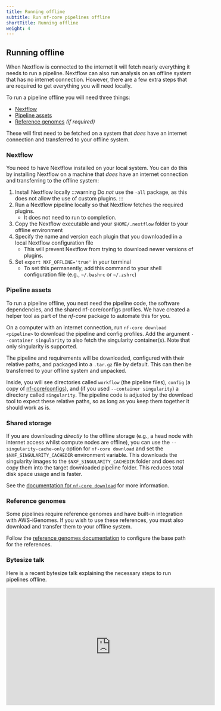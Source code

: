 ```yaml
---
title: Running offline
subtitle: Run nf-core pipelines offline
shortTitle: Running offline
weight: 4
---
```


## Running offline

When Nextflow is connected to the internet it will fetch nearly everything it needs to run a pipeline. Nextflow can also run analysis on an offline system that has no internet connection. However, there are a few extra steps that are required to get everything you will need locally.

To run a pipeline offline you will need three things:

- [Nextflow](#nextflow)
- [Pipeline assets](#pipeline-assets)
- [Reference genomes](#reference-genomes) _(if required)_

These will first need to be fetched on a system that _does_ have an internet connection and transferred to your offline system.

### Nextflow

You need to have Nextflow installed on your local system.
You can do this by installing Nextflow on a machine that _does_ have an internet connection and transferring to the offline system:

1. Install Nextflow locally
   :::warning
   Do _not_ use the `-all` package, as this does not allow the use of custom plugins.
   :::
2. Run a Nextflow pipeline locally so that Nextflow fetches the required plugins.
   - It does not need to run to completion.
3. Copy the Nextflow executable and your `$HOME/.nextflow` folder to your offline environment
4. Specify the name and version each plugin that you downloaded in a local Nextflow configuration file
   - This will prevent Nextflow from trying to download newer versions of plugins.
5. Set `export NXF_OFFLINE='true'` in your terminal
   - To set this permanently, add this command to your shell configuration file (e.g., `~/.bashrc` or `~/.zshrc`)

### Pipeline assets

To run a pipeline offline, you next need the pipeline code, the software dependencies, and the shared nf-core/configs profiles.
We have created a helper tool as part of the _nf-core_ package to automate this for you.

On a computer with an internet connection, run `nf-core download <pipeline>` to download the pipeline and config profiles.
Add the argument `--container singularity` to also fetch the singularity container(s). Note that only singularity is supported.

The pipeline and requirements will be downloaded, configured with their relative paths, and packaged into a `.tar.gz` file by default.
This can then be transferred to your offline system and unpacked.

Inside, you will see directories called `workflow` (the pipeline files), `config` (a copy of [nf-core/configs](https://github.com/nf-core/configs)), and (if you used `--container singularity`) a directory called `singularity`.
The pipeline code is adjusted by the download tool to expect these relative paths, so as long as you keep them together it should work as is.

### Shared storage

If you are downloading _directly_ to the offline storage (e.g., a head node with internet access whilst compute nodes are offline), you can use the `--singularity-cache-only` option for `nf-core download` and set the `$NXF_SINGULARITY_CACHEDIR` environment variable.
This downloads the singularity images to the `$NXF_SINGULARITY_CACHEDIR` folder and does not copy them into the target downloaded pipeline folder.
This reduces total disk space usage and is faster.

See the [documentation for `nf-core download`](/docs/nf-core-tools/pipelines/download) for more information.

### Reference genomes

Some pipelines require reference genomes and have built-in integration with AWS-iGenomes.
If you wish to use these references, you must also download and transfer them to your offline system.

Follow the [reference genomes documentation](/docs/usage/reference_genomes/reference_genomes.md) to configure the base path for the references.

### Bytesize talk

Here is a recent bytesize talk explaining the necessary steps to run pipelines offline.

<!-- markdownlint-disable -->
<iframe width="560" height="315" src="https://www.youtube.com/embed/N1rRr4J0Lps" title="YouTube video player" frameborder="0" allow="accelerometer; autoplay; clipboard-write; encrypted-media; gyroscope; picture-in-picture" allowfullscreen></iframe>
<!-- markdownlint-restore -->
